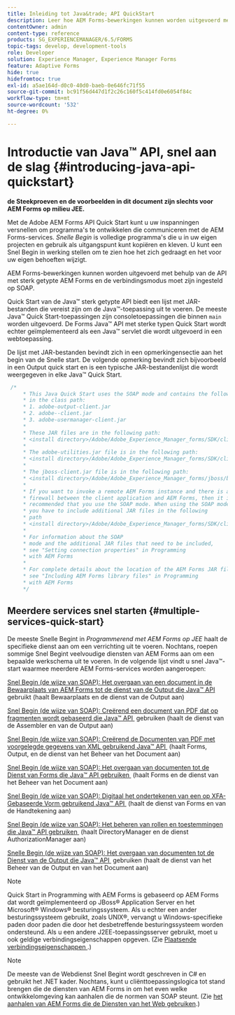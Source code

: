 ```yaml
---
title: Inleiding tot Java&trade; API QuickStart
description: Leer hoe AEM Forms-bewerkingen kunnen worden uitgevoerd met AEM Forms Java&trade; sterk getypte API ingeschakeld met SOAP-verbinding.
contentOwner: admin
content-type: reference
products: SG_EXPERIENCEMANAGER/6.5/FORMS
topic-tags: develop, development-tools
role: Developer
solution: Experience Manager, Experience Manager Forms
feature: Adaptive Forms
hide: true
hidefromtoc: true
exl-id: a5ae164d-d0c0-40d0-baeb-0e646fc71f55
source-git-commit: bc91f56d447d1f2c26c160f5c414fd0e6054f84c
workflow-type: tm+mt
source-wordcount: '532'
ht-degree: 0%

---
```


# Introductie van Java™ API, snel aan de slag {#introducing-java-api-quickstart}

**de Steekproeven en de voorbeelden in dit document zijn slechts voor AEM Forms op milieu JEE.**

Met de Adobe AEM Forms API Quick Start kunt u uw inspanningen versnellen om programma&#39;s te ontwikkelen die communiceren met de AEM Forms-services. *Snelle Begin* is volledige programma&#39;s die u in uw eigen projecten en gebruik als uitgangspunt kunt kopiëren en kleven. U kunt een Snel Begin in werking stellen om te zien hoe het zich gedraagt en het voor uw eigen behoeften wijzigt.

AEM Forms-bewerkingen kunnen worden uitgevoerd met behulp van de API met sterk getypte AEM Forms en de verbindingsmodus moet zijn ingesteld op SOAP.

Quick Start van de Java™ sterk getypte API biedt een lijst met JAR-bestanden die vereist zijn om de Java™-toepassing uit te voeren. De meeste Java™ Quick Start-toepassingen zijn consoletoepassingen die binnen `main` worden uitgevoerd. De Forms Java™ API met sterke typen Quick Start wordt echter geïmplementeerd als een Java™ servlet die wordt uitgevoerd in een webtoepassing.

De lijst met JAR-bestanden bevindt zich in een opmerkingensectie aan het begin van de Snelle start. De volgende opmerking bevindt zich bijvoorbeeld in een Output quick start en is een typische JAR-bestandenlijst die wordt weergegeven in elke Java™ Quick Start.

```java
 /*
     * This Java Quick Start uses the SOAP mode and contains the following JAR files
     * in the class path:
     * 1. adobe-output-client.jar
     * 2. adobe--client.jar
     * 3. adobe-usermanager-client.jar
     *
     * These JAR files are in the following path:
     * <install directory>/Adobe/Adobe_Experience_Manager_forms/SDK/client-libs/common
     *
     * The adobe-utilities.jar file is in the following path:
     * <install directory>/Adobe/Adobe_Experience_Manager_forms/SDK/client-libs/jboss
     *
     * The jboss-client.jar file is in the following path:
     * <install directory>/Adobe/Adobe_Experience_Manager_forms/jboss/bin/client
     *
     * If you want to invoke a remote AEM Forms instance and there is a
     * firewall between the client application and AEM Forms, then it is
     * recommended that you use the SOAP mode. When using the SOAP mode,
     * you have to include additional JAR files in the following
     * path
     * <install directory>/Adobe/Adobe_Experience_Manager_forms/SDK/client-libs/thirdparty
     *
     * For information about the SOAP
     * mode and the additional JAR files that need to be included,
     * see "Setting connection properties" in Programming
     * with AEM Forms
     *
     * For complete details about the location of the AEM Forms JAR files,
     * see "Including AEM Forms library files" in Programming
     * with AEM Forms
     */
```

## Meerdere services snel starten {#multiple-services-quick-start}

De meeste Snelle Begint in *Programmerend met AEM Forms op JEE* haalt de specifieke dienst aan om een verrichting uit te voeren. Nochtans, roepen sommige Snel Begint veelvoudige diensten van AEM Forms aan om een bepaalde werkschema uit te voeren. In de volgende lijst vindt u snel Java™-start waarmee meerdere AEM Forms-services worden aangeroepen:

[&#x200B; Snel Begin (de wijze van SOAP): Het overgaan van een document in de Bewaarplaats van AEM Forms tot de dienst van de Output die Java™ API &#x200B;](/help/forms/developing/output-service-java-api-quick.md#quick-start-soap-mode-passing-a-document-located-in-the-repository-to-the-output-service-using-the-java-api) gebruikt (haalt Bewaarplaats en de dienst van de Output aan)

[&#x200B; Snel Begin (de wijze van SOAP): Creërend een document van PDF dat op fragmenten wordt gebaseerd die Java™ API &#x200B;](/help/forms/developing/output-service-java-api-quick.md#quick-start-soap-mode-creating-a-pdf-document-based-on-fragments-using-the-java-api) gebruiken (haalt de dienst van de Assembler en van de Output aan)

[&#x200B; Snel Begin (de wijze van SOAP): Creërend de Documenten van PDF met voorgelegde gegevens van XML gebruikend Java™ API &#x200B;](/help/forms/developing/forms-service-api-quick-starts.md#quick-start-soap-mode-creating-pdf-documents-with-submitted-xml-data-using-the-java-api) (haalt Forms, Output, en de dienst van het Beheer van het Document aan)

[&#x200B; Snel Begin (de wijze van SOAP): Het overgaan van documenten tot de Dienst van Forms die Java™ API gebruiken &#x200B;](/help/forms/developing/forms-service-api-quick-starts.md#quick-start-soap-mode-passing-documents-to-the-forms-service-using-the-java-api) (haalt Forms en de dienst van het Beheer van het Document aan)

[&#x200B; Snel Begin (de wijze van SOAP): Digitaal het ondertekenen van een op XFA-Gebaseerde Vorm gebruikend Java™ API &#x200B;](/help/forms/developing/signature-service-java-api-quick.md#quick-start-soap-mode-digitally-signing-a-xfa-based-form-using-the-java-api) (haalt de dienst van Forms en van de Handtekening aan)

[&#x200B; Snel Begin (de wijze van SOAP): Het beheren van rollen en toestemmingen die Java™ API gebruiken &#x200B;](/help/forms/developing/user-manager-java-api-quick.md#quick-start-soap-mode-managing-roles-and-permissions-using-the-java-api) (haalt DirectoryManager en de dienst AuthorizationManager aan)

[&#x200B; Snelle Begin (de wijze van SOAP): Het overgaan van documenten tot de Dienst van de Output die Java™ API &#x200B;](/help/forms/developing/output-service-java-api-quick.md#quick-start-soap-mode-passing-documents-to-the-output-service-using-the-java-api) gebruiken (haalt de dienst van het Beheer van de Output en van het Document aan)

>[!NOTE]
>
>Quick Start in Programming with AEM Forms is gebaseerd op AEM Forms dat wordt geïmplementeerd op JBoss® Application Server en het Microsoft® Windows® besturingssysteem. Als u echter een ander besturingssysteem gebruikt, zoals UNIX®, vervangt u Windows-specifieke paden door paden die door het desbetreffende besturingssysteem worden ondersteund. Als u een andere J2EE-toepassingsserver gebruikt, moet u ook geldige verbindingseigenschappen opgeven. (Zie [&#x200B; Plaatsende verbindingseigenschappen &#x200B;](/help/forms/developing/invoking-aem-forms-using-java.md#setting-connection-properties).)

>[!NOTE]
>
>De meeste van de Webdienst Snel Begint wordt geschreven in C# en gebruikt het .NET kader. Nochtans, kunt u cliënttoepassingslogica tot stand brengen die de diensten van AEM Forms in om het even welke ontwikkelomgeving kan aanhalen die de normen van SOAP steunt. (Zie [&#x200B; het aanhalen van AEM Forms die de Diensten van het Web gebruiken &#x200B;](/help/forms/developing/invoking-aem-forms-using-web.md#invoking-aem-forms-using-web-services).)
